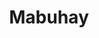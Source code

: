 ---
title: Mabuhay
phone: (408) 885-0448
website: http://www.bridgehousing.com/properties/senior/santa-clara/san-jose/mabuhay
management: Bridge Property Management Company
tags: []
---